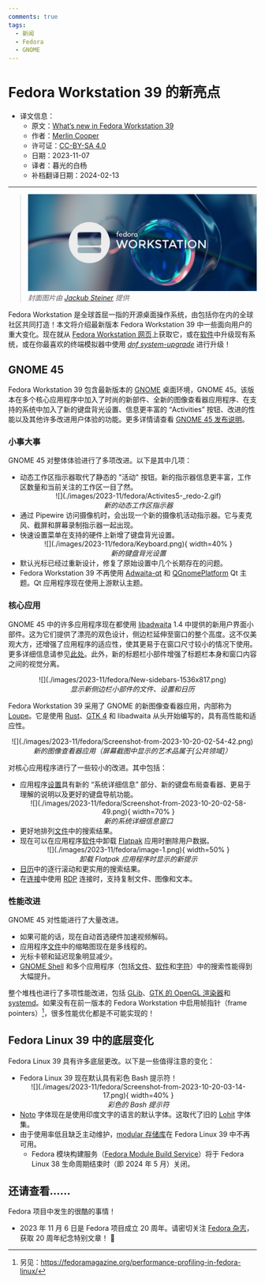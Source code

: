 ```yaml
---
comments: true
tags:
  - 新闻
  - Fedora
  - GNOME
---
```


# Fedora Workstation 39 的新亮点

- 译文信息：
    - 原文：[What’s new in Fedora Workstation 39](https://fedoramagazine.org/whats-new-fedora-workstation-39/)
    - 作者：[Merlin Cooper](https://fedoramagazine.org/author/mxanthropocene/)
    - 许可证：[CC-BY-SA 4.0](http://creativecommons.org/licenses/by-sa/4.0/)
    - 日期：2023-11-07
    - 译者：暮光的白杨
    - 补档翻译日期：2024-02-13

----

> ![](./images/2023-11/fedora/f39workstation-1536x650.jpg)
> *封面图片由 [Jackub Steiner](https://fedoraproject.org/wiki/User:Jimmac) 提供*

Fedora Workstation 是全球首屈一指的开源桌面操作系统，由包括你在内的全球社区共同打造！本文将介绍最新版本 Fedora Workstation 39 中一些面向用户的重大变化。现在就从 [Fedora Workstation 网页]上获取它，或在[软件]中升级现有系统，或在你最喜欢的终端模拟器中使用 [*dnf system-upgrade*] 进行升级！

[Fedora Workstation 网页]: https://fedoraproject.org/workstation/
[*dnf system-upgrade*]: https://docs.fedoraproject.org/en-US/quick-docs/upgrading-fedora-offline/

## GNOME 45

Fedora Workstation 39 包含最新版本的 [GNOME] 桌面环境，GNOME 45。该版本在多个核心应用程序中加入了时尚的新部件、全新的图像查看器应用程序、在支持的系统中加入了新的键盘背光设置、信息更丰富的 “Activities” 按钮、改进的性能以及其他许多改进用户体验的功能。更多详情请查看 [GNOME 45 发布说明]。

[GNOME]: https://www.gnome.org/
[GNOME 45 发布说明]: https://release.gnome.org/45/

### 小事大事

GNOME 45 对整体体验进行了多项改进。以下是其中几项：

- 动态工作区指示器取代了静态的 "活动" 按钮。新的指示器信息更丰富，工作区数量和当前关注的工作区一目了然。</br>
  <center>
  ![](./images/2023-11/fedora/Activites5-_redo-2.gif)</br>
  <em>新的动态工作区指示器</em>
  </center>
- 通过 Pipewire 访问摄像机时，会出现一个新的摄像机活动指示器。它与麦克风、截屏和屏幕录制指示器一起出现。
- 快速设置菜单在支持的硬件上新增了键盘背光设置。</br>
  <center>
  ![](./images/2023-11/fedora/Keyboard.png){ width=40% }</br>
  <em>新的键盘背光设置</em>
  </center>
- 默认光标已经过重新设计，修复了原始设置中几个长期存在的问题。
- Fedora Workstation 39 不再使用 [Adwaita-qt] 和 [QGnomePlatform] Qt 主题。Qt 应用程序现在使用上游默认主题。

[Adwaita-qt]: https://github.com/FedoraQt/adwaita-qt
[QGnomePlatform]: https://github.com/FedoraQt/QGnomePlatform

### 核心应用

GNOME 45 中的许多应用程序现在都使用 [libadwaita] 1.4 中提供的新用户界面小部件。这为它们提供了漂亮的双色设计，侧边栏延伸至窗口的整个高度。这不仅美观大方，还增强了应用程序的适应性，使其更易于在窗口尺寸较小的情况下使用。更多详细信息请参见[此处]。此外，新的标题栏小部件增强了标题栏本身和窗口内容之间的视觉分离。

<center>
![](./images/2023-11/fedora/New-sidebars-1536x817.png)</br>
<em>显示新侧边栏小部件的文件、设置和日历</em>
</center>

[此处]: https://blogs.gnome.org/alicem/2023/09/15/libadwaita-1-4/
[libadwaita]: https://github.com/GNOME/libadwaita

Fedora Workstation 39 采用了 GNOME 的新图像查看器应用，内部称为 [Loupe]。它是使用 [Rust]、[GTK 4] 和 libadwaita 从头开始编写的，具有高性能和适应性。

<center>
![](./images/2023-11/fedora/Screenshot-from-2023-10-20-02-54-42.png)</br>
<em>新的图像查看器应用（屏幕截图中显示的艺术品属于[公共领域]）</em>
</center>

[公共领域]: https://commons.wikimedia.org/wiki/File:Common_foxes_in_the_snow.jpg
[Loupe]: https://apps.gnome.org/Loupe/
[Rust]: https://www.rust-lang.org/
[GTK 4]: https://docs.gtk.org/gtk4/getting_started.html

对核心应用程序进行了一些较小的改进。其中包括：

- 应用程序[设置]具有新的 “系统详细信息” 部分、新的键盘布局查看器、更易于理解的说明以及更好的键盘导航功能。
  <center>
  ![](./images/2023-11/fedora/Screenshot-from-2023-10-20-02-58-49.png){ width=70% }</br>
  <em>新的系统详细信息窗口</em>
  </center>
- 更好地排列[文件]中的搜索结果。
- 现在可以在应用程序[软件]中卸载 [Flatpak] 应用时删除用户数据。
  <center>
  ![](./images/2023-11/fedora/image-1.png){ width=50% }</br>
  <em>卸载 Flatpak 应用程序时显示的新提示</em>
  </center>
- [日历]中的逐行滚动和更实用的搜索结果。
- 在[连接]中使用 [RDP] 连接时，支持复制文件、图像和文本。

[设置]: https://apps.gnome.org/zh-CN/Settings/
[软件]: https://apps.gnome.org/zh-CN/Software/
[文件]: https://apps.gnome.org/zh-CN/Nautilus/
[Flatpak]: https://www.flatpak.org/
[日历]: https://apps.gnome.org/zh-CN/Calendar/
[连接]: https://apps.gnome.org/zh-CN/Connections/
[RDP]: https://en.wikipedia.org/wiki/Remote_Desktop_Protocol

### 性能改进

GNOME 45 对性能进行了大量改进。

- 如果可能的话，现在自动首选硬件加速视频解码。
- 应用程序[文件]中的缩略图现在是多线程的。
- 光标卡顿和延迟现象明显减少。
- [GNOME Shell] 和多个应用程序（包括[文件]、[软件]和[字符]）中的搜索性能得到大幅提升。

[GNOME Shell]: https://www.gnome.org/getting-gnome/
[字符]: https://apps.gnome.org/zh-CN/Characters/

整个堆栈也进行了多项性能改进，包括 [GLib]、[GTK 的 OpenGL 渲染器]和 [systemd]。如果没有在前一版本的 Fedora Workstation 中启用帧指针（frame pointers）[^1]，很多性能优化都是不可能实现的！

[GLib]: https://www.gtk.org/
[GTK 的 OpenGL 渲染器]: https://blogs.gnome.org/chergert/2021/02/24/gtk-4-ngl-renderer/
[systemd]: https://systemd.io/

[^1]: 另见：<https://fedoramagazine.org/performance-profiling-in-fedora-linux/>

## Fedora Linux 39 中的底层变化

Fedora Linux 39 具有许多底层更改。以下是一些值得注意的变化：

- Fedora Linux 39 现在默认具有彩色 Bash 提示符！
  <center>
  ![](./images/2023-11/fedora/Screenshot-from-2023-10-20-03-14-17.png){ width=40% }</br>
  <em>彩色的 Bash 提示符</em>
  </center>
- [Noto] 字体现在是使用印度文字的语言的默认字体。这取代了旧的 [Lohit] 字体集。
- 由于使用率低且缺乏主动维护，[modular 存储库]在 Fedora Linux 39 中不再可用。
    - Fedora 模块构建服务（[Fedora Module Build Service]）将于 Fedora Linux 38 生命周期结束时（即 2024 年 5 月）关闭。

[modular 存储库]: https://docs.fedoraproject.org/en-US/modularity/
[Fedora Module Build Service]: https://docs.fedoraproject.org/en-US/infra/sysadmin_guide/mbs/
[Noto]: https://fonts.google.com/noto
[Lohit]: https://en.wikipedia.org/wiki/Lohit_fonts

## 还请查看……

Fedora 项目中发生的很酷的事情！

- 2023 年 11 月 6 日是 Fedora 项目成立 20 周年。请密切关注 [Fedora 杂志]，获取 20 周年纪念特别文章！ 🎉

[Fedora 杂志]: https://fedoramagazine.org